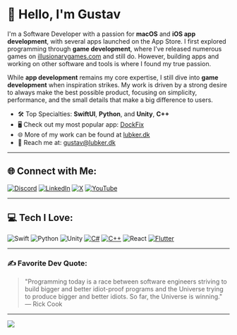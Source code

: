 # 👋 Hello, I'm Gustav

I'm a Software Developer with a passion for **macOS** and **iOS app development**, with several apps launched on the App Store. I first explored programming through **game development**, where I’ve released numerous games on [illusionarygames.com](https://illusionarygames.com) and still do. However, building apps and working on other software and tools is where I found my true passion.

While **app development** remains my core expertise, I still dive into **game development** when inspiration strikes. My work is driven by a strong desire to always make the best possible product, focusing on simplicity, performance, and the small details that make a big difference to users.

- 🛠️ Top Specialties: **SwiftUI**, **Python**, and **Unity**, **C++**
- 🖥️ Check out my most popular app: [DockFix](https://lubker.dk/dockfix)
- 🌐 More of my work can be found at [lubker.dk](https://lubker.dk)
- 📧 Reach me at: [gustav@lubker.dk](mailto:gustav@lubker.dk)

---

## 🌐 Connect with Me:
[![Discord](https://img.shields.io/badge/Discord-%237289DA.svg?style=flat&logo=discord&logoColor=white)](https://discord.gg/dwrrghaUc8)
[![LinkedIn](https://img.shields.io/badge/Linkedin-%230077B5.svg?logo=linkedin&logoColor=white)](https://www.linkedin.com/in/glubker/)
[![X](https://img.shields.io/badge/X-%23000000.svg?logo=X&logoColor=white)](https://x.com/GustavLubker)
[![YouTube](https://img.shields.io/badge/YouTube-FF0000?style=flat&logo=youtube&logoColor=white)](https://youtube.com/gustavlubker)

---

## 💻 Tech I Love:
![Swift](https://img.shields.io/badge/Swift-F54A2A?style=flat&logo=swift&logoColor=white) 
![Python](https://img.shields.io/badge/Python-3670A0?style=flat&logo=python&logoColor=ffdd54) 
![Unity](https://img.shields.io/badge/Unity-100000?style=flat&logo=unity&logoColor=white) 
[![C#](https://custom-icon-badges.demolab.com/badge/C%23-%23239120.svg?logo=cshrp&logoColor=white)](#)
[![C++](https://img.shields.io/badge/C++-%2300599C.svg?logo=c%2B%2B&logoColor=white)](#)
![React](https://img.shields.io/badge/React-20232A?style=flat&logo=react&logoColor=61DAFB)
[![Flutter](https://img.shields.io/badge/Flutter-02569B?logo=flutter&logoColor=fff)](#)

---

### ✍️ Favorite Dev Quote:
> "Programming today is a race between software engineers striving to build bigger and better idiot-proof programs and the Universe trying to produce bigger and better idiots. So far, the Universe is winning." ― Rick Cook

---

[![](https://visitcount.itsvg.in/api?id=Glubker&label=Profile%20Views&color=6&icon=0)](https://visitcount.itsvg.in)
